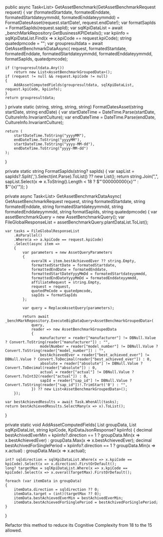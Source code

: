 public async Task<List<AssetBenchmarkGroupedData>> GetAssetBenchmark(GetAssetBenchmarkRequest request)
{
    var (formatedStartdate, formatedEnddate, formatedStartdateyymmdd, formatedEnddateyymmdd) = FormatDatesAsset(request.startDate!, request.endDate!);
    var formatSapIds = FormatSapIds(request.sapId);
    var sqlKpiDataList = await _benchMarkRepository.GetBusinessKPIDetails();
    var kpiinfo = sqlKpiDataList.Find(x => x.kpiCode == request.kpiCode);
    string quatedpmcode = "";
    var groupresultdata = await GetAssetBenchmarkDataAsync(
        request,
        formatedStartdate,
        formatedEnddate,
        formatedStartdateyymmdd,
        formatedEnddateyymmdd,
        formatSapIds,
        quatedpmcode);

    if (!groupresultdata.Any())
        return new List<AssetBenchmarkGroupedData>();
    if (request != null && request.kpiCode != null)
    {
        AddAssetComputedFields(groupresultdata, sqlKpiDataList, request.kpiCode, kpiinfo);
    }
    return groupresultdata;
}
private static (string, string, string, string) FormatDatesAsset(string startDate, string endDate)
{
    var startDateTime = DateTime.Parse(startDate, CultureInfo.InvariantCulture);
    var endDateTime = DateTime.Parse(endDate, CultureInfo.InvariantCulture);

    return (
        startDateTime.ToString("yyyyMM"),
        endDateTime.ToString("yyyyMM"),
        startDateTime.ToString("yyyy-MM-dd"),
        endDateTime.ToString("yyyy-MM-dd")
    );
}

private static string FormatSapIds(string? sapIds)
{
    var sapList = sapIds?.Split(',').Select(int.Parse).ToList() ?? new List<int>();
    return string.Join(",", sapList.Select(x => x.ToString().Length < 18 ? $"'000000000{x}'" : $"'{x}'"));
}

private async Task<List<AssetBenchmarkGroupedData>> GetAssetBenchmarkDataAsync(
    GetAssetBenchmarkRequest request,
    string formatedStartdate,
    string formatedEnddate,
    string formatedStartdateyymmdd,
    string formatedEnddateyymmdd,
    string formatSapIds,
    string quatedpmcode)
{
    var assetBenchmarkQuery = new AssetBenchmarkQuery();
    var FileGlobalResponseList = assetBenchmarkQuery.plantDataList.ToList();

    var tasks = FileGlobalResponseList
        .AsParallel()
        .Where(a => a.kpiCode == request.kpiCode)
        .Select(async item =>
        {
            var parameters = new AssetQueryParameters
            {
                overalN = item.bestAchievedEver ?? string.Empty,
                formattedStartDate = formatedStartdate,
                formattedEndDate = formatedEnddate,
                formattedStartDateYyyyMmDd = formatedStartdateyymmdd,
                formattedEndDateYyyyMmDd = formatedEnddateyymmdd,
                affiliateRequest = string.Empty,
                request = request,
                quotedPmCode = quatedpmcode,
                sapIds = formatSapIds
            };

            var query = ReplaceAssetQuery(parameters);

            return await _benchMarkRepository.ExecuteBigDataQuery<AssetBenchmarkGroupedData>(
                query,
                reader => new AssetBenchmarkGroupedData
                {
                    manufacturer = reader["manufacturer"] != DBNull.Value ? Convert.ToString(reader["manufacturer"]) : "",
                    modelNumber = reader["model_number"] != DBNull.Value ? Convert.ToString(reader["model_number"]) : "",
                    bestAchievedEver = reader["best_achieved_ever"] != DBNull.Value ? Convert.ToDecimal(reader["best_achieved_ever"]) : 0,
                    absolute = reader["absolute"] != DBNull.Value ? Convert.ToDecimal(reader["absolute"]) : 0,
                    actual = reader["actual"] != DBNull.Value ? Convert.ToInt32(reader["actual"]) : 0,
                    sapId = reader["sap_id"] != DBNull.Value ? Convert.ToString(reader["sap_id"])!.TrimStart('0') : "",
                }) ?? new List<AssetBenchmarkGroupedData>();
        });

    var bestAchievedResults = await Task.WhenAll(tasks);
    return bestAchievedResults.SelectMany(x => x).ToList();
}

private static void AddAssetComputedFields(
    List<AssetBenchmarkGroupedData> groupData,
    List<KpiDataJsonResponse> sqlKpiDataList,
    string kpiCode,
    KpiDataJsonResponse? kpiinfo)
{
    decimal bestAchivedEverMin = kpiinfo?.direction == 1 ? groupData.Min(x => x.bestAchievedEver) : groupData.Max(x => x.bestAchievedEver);
    decimal bestAchivedForSinglePeriod = kpiinfo?.direction == 1 ? groupData.Min(x => x.actual) : groupData.Max(x => x.actual);

    int? sqldirection = sqlKpiDataList.Where(x => x.kpiCode == kpiCode).Select(x => x.direction).FirstOrDefault();
    long? targetMax = sqlKpiDataList.Where(x => x.kpiCode == kpiCode).Select(x => x.overallTargetMax).FirstOrDefault();

    foreach (var itemData in groupData)
    {
        itemData.direction = sqldirection ?? 0;
        itemData.target = (int)(targetMax ?? 0);
        itemData.bestAchievedEverMin = bestAchivedEverMin;
        itemData.bestAchievedForSinglePeriod = bestAchivedForSinglePeriod;
    }
}

Refactor this method to reduce its Cognitive Complexity from 18 to the 15 allowed.

